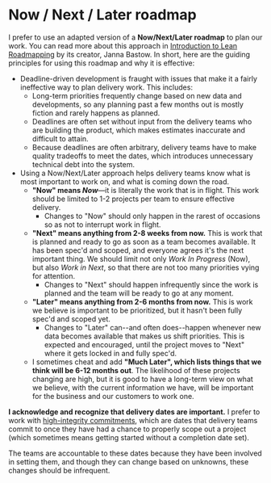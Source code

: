 # Now / Next / Later roadmap

I prefer to use an adapted version of a **Now/Next/Later roadmap** to plan our work. You can read more about this approach in [Introduction to Lean Roadmapping](https://www.prodpad.com/resources/guides/ditch-the-timeline-roadmap/intro-to-lean-roadmapping/) by its creator, Janna Bastow. In short, here are the guiding principles for using this roadmap and why it is effective:

- Deadline-driven development is fraught with issues that make it a fairly ineffective way to plan delivery work. This includes:
    - Long-term priorities frequently change based on new data and developments, so any planning past a few months out is mostly fiction and rarely happens as planned.
    - Deadlines are often set without input from the delivery teams who are building the product, which makes estimates inaccurate and difficult to attain.
    - Because deadlines are often arbitrary, delivery teams have to make quality tradeoffs to meet the dates, which introduces unnecessary technical debt into the system.
- Using a Now/Next/Later approach helps delivery teams know what is most important to work on, and what is coming down the road.
    - **"Now" means _Now_**—it is literally the work that is in flight. This work should be limited to 1-2 projects per team to ensure effective delivery.
        - Changes to "Now" should only happen in the rarest of occasions so as not to interrupt work in flight.
    - **"Next" means anything from 2-8 weeks from now.** This is work that is planned and ready to go as soon as a team becomes available. It has been spec'd and scoped, and everyone agrees it's the next important thing. We should limit not only _Work In Progress_ (Now), but also _Work in Next_, so that there are not too many priorities vying for attention.
        - Changes to "Next" should happen infrequently since the work is planned and the team will be ready to go at any moment.
    - **"Later" means anything from 2-6 months from now.** This is work we believe is important to be prioritized, but it hasn't been fully spec'd and scoped yet.
        - Changes to "Later" can--and often does--happen whenever new data becomes available that makes us shift priorities. This is expected and encouraged, until the project moves to "Next" where it gets locked in and fully spec'd.
    - I sometimes cheat and add **"Much Later", which lists things that we think will be 6-12 months out**. The likelihood of these projects changing are high, but it is good to have a long-term view on what we believe, with the current information we have, will be important for the business and our customers to work one.

**I acknowledge and recognize that delivery dates are important.** I prefer to work with [high-integrity commitments](https://www.svpg.com/managing-commitments-in-an-agile-team/), which are dates that delivery teams commit to once they have had a chance to properly scope out a project (which sometimes means getting started without a completion date set).

The teams are accountable to these dates because they have been involved in setting them, and though they can change based on unknowns, these changes should be infrequent.
